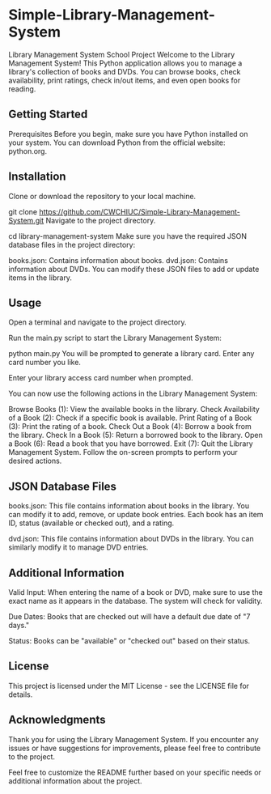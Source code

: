 # Simple-Library-Management-System
Library Management System School Project
Welcome to the Library Management System! This Python application allows you to manage a library's collection of books and DVDs. You can browse books, check availability, print ratings, check in/out items, and even open books for reading.

## Getting Started
Prerequisites
Before you begin, make sure you have Python installed on your system. You can download Python from the official website: python.org.

## Installation
Clone or download the repository to your local machine.

git clone https://github.com/CWCHIUC/Simple-Library-Management-System.git
Navigate to the project directory.

cd library-management-system
Make sure you have the required JSON database files in the project directory:

books.json: Contains information about books.
dvd.json: Contains information about DVDs.
You can modify these JSON files to add or update items in the library.

## Usage
Open a terminal and navigate to the project directory.

Run the main.py script to start the Library Management System:

python main.py
You will be prompted to generate a library card. Enter any card number you like.

Enter your library access card number when prompted.

You can now use the following actions in the Library Management System:

Browse Books (1): View the available books in the library.
Check Availability of a Book (2): Check if a specific book is available.
Print Rating of a Book (3): Print the rating of a book.
Check Out a Book (4): Borrow a book from the library.
Check In a Book (5): Return a borrowed book to the library.
Open a Book (6): Read a book that you have borrowed.
Exit (7): Quit the Library Management System.
Follow the on-screen prompts to perform your desired actions.

## JSON Database Files
books.json: This file contains information about books in the library. You can modify it to add, remove, or update book entries. Each book has an item ID, status (available or checked out), and a rating.

dvd.json: This file contains information about DVDs in the library. You can similarly modify it to manage DVD entries.

## Additional Information
Valid Input: When entering the name of a book or DVD, make sure to use the exact name as it appears in the database. The system will check for validity.

Due Dates: Books that are checked out will have a default due date of "7 days."

Status: Books can be "available" or "checked out" based on their status.

## License
This project is licensed under the MIT License - see the LICENSE file for details.

## Acknowledgments
Thank you for using the Library Management System. If you encounter any issues or have suggestions for improvements, please feel free to contribute to the project.

Feel free to customize the README further based on your specific needs or additional information about the project.
